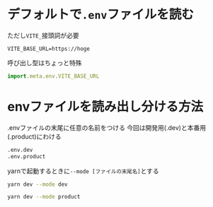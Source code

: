 # デフォルトで`.env`ファイルを読む
ただし`VITE_`接頭詞が必要
```.env
VITE_BASE_URL=https://hoge
```
呼び出し型はちょっと特殊
```js
import.meta.env.VITE_BASE_URL
```

# envファイルを読み出し分ける方法
.envファイルの末尾に任意の名前をつける
今回は開発用(.dev)と本番用(.product)にわける
```bash
.env.dev
.env.product
```

yarnで起動するときに`--mode [ファイルの末尾名]`とする
```bash
yarn dev --mode dev
```
```bash
yarn dev --mode product
```